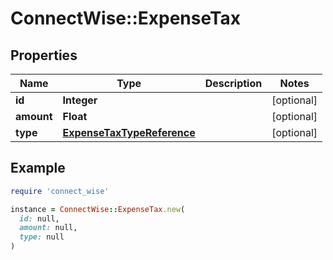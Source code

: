 # ConnectWise::ExpenseTax

## Properties

| Name | Type | Description | Notes |
| ---- | ---- | ----------- | ----- |
| **id** | **Integer** |  | [optional] |
| **amount** | **Float** |  | [optional] |
| **type** | [**ExpenseTaxTypeReference**](ExpenseTaxTypeReference.md) |  | [optional] |

## Example

```ruby
require 'connect_wise'

instance = ConnectWise::ExpenseTax.new(
  id: null,
  amount: null,
  type: null
)
```


